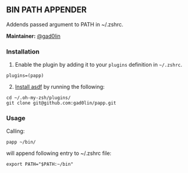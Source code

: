 ## BIN PATH APPENDER

Addends passed argument to PATH in ~/.zshrc.

**Maintainer:** [@gad0lin](https://github.com/gad0lin) 


### Installation

1. Enable the plugin by adding it to your `plugins` definition in `~/.zshrc`.

  ```
  plugins=(papp)
  ```

2. [Install asdf](https://github.com/asdf-vm/asdf#setup) by running the following:
  
  ```
  cd ~/.oh-my-zsh/plugins/
  git clone git@github.com:gad0lin/papp.git
  ```




### Usage
Calling:
```
papp ~/bin/ 
```
will append following entry to ~/.zshrc file:
```
export PATH="$PATH:~/bin"
```
